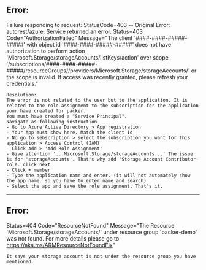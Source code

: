 
## Error: 
Failure responding to request: StatusCode=403 -- Original Error: autorest/azure: Service returned an error. Status=403 Code="AuthorizationFailed" Message="The client '####-####-#####-#####' with object id '####-####-#####-#####' does not have authorization to perform action 'Microsoft.Storage/storageAccounts/listKeys/action' over scope '/subscriptions/####-####-#####-#####/resourceGroups/<resource-group-name>/providers/Microsoft.Storage/storageAccounts/<storage account name>' or the scope is invalid. If access was recently granted, please refresh your credentials."
  ```
Resolution: 
The error is not related to the user but to the application. It is related to the role assignment to the subscription for the application your have created for packer. 
You must have created a "Service Principal". 
Navigate as following instruction
- Go to Azure Active Directory > App registration
- Your App must show here. Match the client Id
- No go to sebscription > select the subscription you want for this application > Access Control (IAM)
- Click Add > 'Add Role Assignment'
- Give attention '...Microsoft.Storage/storageAccounts...' The issue is for 'storageAccounts'. That's why add 'Storage Account Contributor' role. click next 
- Click + member
- Type the application name and enter. (it will not automately show the app name. so you have to enter name and search)
- Select the app and save the role assignment. That's it. 
 ```
-----------
  ## Error:
  Status=404 Code="ResourceNotFound" Message="The Resource 'Microsoft.Storage/storageAccounts/<storage account name>' under resource group 'packer-demo' was not found. For more details please go to https://aka.ms/ARMResourceNotFoundFix"
  
  ```
  It says your storage account is not under the resource group you have mentioned. 
  ```

  
